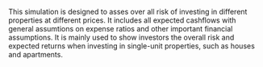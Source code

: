 This simulation is designed to asses over all risk of investing in different properties at different prices. It includes all expected cashflows with general assumtions on expense ratios and other important financial assumptions.
It is mainly used to show investors the overall risk and expected returns when investing in single-unit properties, such as houses and apartments. 
